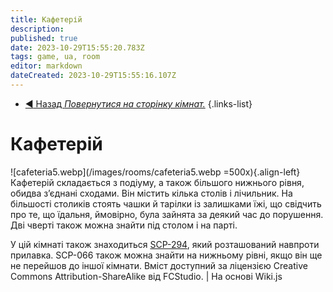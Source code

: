 ```yaml
---
title: Кафетерій
description: 
published: true
date: 2023-10-29T15:55:20.783Z
tags: game, ua, room
editor: markdown
dateCreated: 2023-10-29T15:55:16.107Z
---
```



- [:arrow_backward: Назад *Повернутися на сторінку кімнат.*](/uk/game/rooms)
{.links-list}

# Кафетерій
![cafeteria5.webp](/images/rooms/cafeteria5.webp =500x){.align-left} Кафетерій складається з подіуму, а також більшого нижнього рівня, обидва з’єднані сходами. Він містить кілька столів і лічильник. На більшості столиків стоять чашки й тарілки із залишками їжі, що свідчить про те, що їдальня, ймовірно, була зайнята за деякий час до порушення. Дві чверті також можна знайти під столом і на парті.

У цій кімнаті також знаходиться [SCP-294](/uk/game/scps/294), який розташований навпроти прилавка. SCP-066 також можна знайти на нижньому рівні, якщо він ще не перейшов до іншої кімнати.
Вміст доступний за ліцензією Creative Commons Attribution-ShareAlike від FCStudio. | На основі Wiki.js